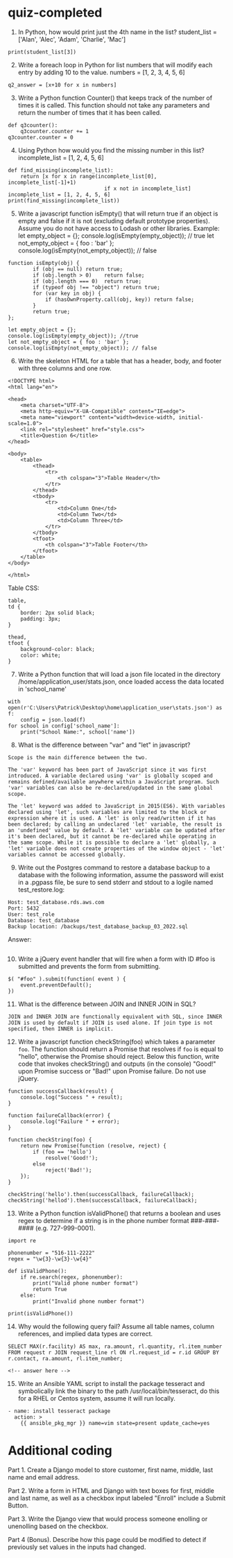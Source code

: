 # quiz-completed

1.	In Python, how would print just the 4th name in the list? 
student_list = ['Alan', 'Alec', 'Adam', 'Charlie', 'Mac']
```
print(student_list[3])
```
2.	Write a foreach loop in Python for list numbers that will modify each entry by adding 10 to the value. 
numbers = [1, 2, 3, 4, 5, 6]
```
q2_answer = [x+10 for x in numbers]
```
3.	Write a Python function Counter() that keeps track of the number of times it is called. This function should not take any parameters and return the number of times that it has been called.
```
def q3counter():
    q3counter.counter += 1
q3counter.counter = 0
```
4.  Using Python how would you find the missing number in this list? 
incomplete_list = [1, 2, 4, 5, 6]
```
def find_missing(incomplete_list):
    return [x for x in range(incomplete_list[0], incomplete_list[-1]+1) 
                               if x not in incomplete_list]
incomplete_list = [1, 2, 4, 5, 6]
print(find_missing(incomplete_list))
```
5.	Write a javascript function isEmpty() that will return true if an object is empty and false if it is not (excluding default prototype properties). Assume you do not have access to Lodash or other libraries. Example: let empty_object = {}; console.log(isEmpty(empty_object)); // true let not_empty_object = { foo : 'bar' }; console.log(isEmpty(not_empty_object)); // false 

```
function isEmpty(obj) {
        if (obj == null) return true;
        if (obj.length > 0)    return false;
        if (obj.length === 0)  return true;
        if (typeof obj !== "object") return true;
        for (var key in obj) {
            if (hasOwnProperty.call(obj, key)) return false;
        }
        return true;
};

let empty_object = {}; 
console.log(isEmpty(empty_object)); //true 
let not_empty_object = { foo : 'bar' }; 
console.log(isEmpty(not_empty_object)); // false
```

6.	Write the skeleton HTML for a table that has a header, body, and footer with three columns and one row. 

```
<!DOCTYPE html>
<html lang="en">

<head>
    <meta charset="UTF-8">
    <meta http-equiv="X-UA-Compatible" content="IE=edge">
    <meta name="viewport" content="width=device-width, initial-scale=1.0">
    <link rel="stylesheet" href="style.css">
    <title>Question 6</title>
</head>

<body>
    <table>
        <thead>
            <tr>
                <th colspan="3">Table Header</th>
            </tr>
        </thead>
        <tbody>
            <tr>
                <td>Column One</td>
                <td>Column Two</td>
                <td>Column Three</td>
            </tr>
        </tbody>
        <tfoot>
            <th colspan="3">Table Footer</th>
        </tfoot>
    </table>
</body>

</html>
```
Table CSS:
```
table,
td {
    border: 2px solid black;
    padding: 3px;
}

thead,
tfoot {
    background-color: black;
    color: white;
}
```
7.	Write a Python function that will load a json file located in the directory /home/application_user/stats.json, once loaded access the data located in 'school_name'

```
with open(r'C:\Users\Patrick\Desktop\home\application_user\stats.json') as f:
    config = json.load(f)
for school in config['school_name']:
    print("School Name:", school['name'])
```

8.	What is the difference between "var" and "let" in javascript? 

```
Scope is the main difference between the two. 

The 'var' keyword has been part of JavaScript since it was first introduced. A variable declared using 'var' is globally scoped and remains defined/available anywhere within a JavaScript program. Such 'var' variables can also be re-declared/updated in the same global scope. 

The 'let' keyword was added to JavaScript in 2015(ES6). With variables declared using 'let', such variables are limited to the block or expression where it is used. A 'let' is only read/written if it has been declared; by calling an undeclared 'let' variable, the result is an 'undefined' value by default. A 'let' variable can be updated after it's been declared, but it cannot be re-declared while operating in the same scope. While it is possible to declare a 'let' globally, a 'let' variable does not create properties of the window object - 'let' variables cannot be accessed globally.
```

9.  Write out the Postgres command to restore a database backup to a database with the following information, assume the password will exist in a .pgpass file, be sure to send stderr and stdout to a logile named test_restore.log:
```
Host: test_database.rds.aws.com
Port: 5432
User: test_role
Database: test_database
Backup location: /backups/test_database_backup_03_2022.sql
```
Answer:
```

```

10.	Write a jQuery event handler that will fire when a form with ID #foo is submitted and prevents the form from submitting.

```
$( "#foo" ).submit(function( event ) {
    event.preventDefault();
})
```

11.	What is the difference between JOIN and INNER JOIN in SQL? 

```
JOIN and INNER JOIN are functionally equivalent with SQL, since INNER JOIN is used by default if JOIN is used alone. If join type is not specified, then INNER is implicit.
```

12.	Write a javascript function checkString(foo) which takes a parameter `foo`. The function should return a Promise that resolves if `foo` is equal to "hello", otherwise the Promise should reject. Below this function, write code that invokes checkString() and outputs (in the console) "Good!" upon Promise success or "Bad!" upon Promise failure. Do not use jQuery.

```
function successCallback(result) {
    console.log("Success " + result);
}

function failureCallback(error) {
    console.log("Failure " + error);
}

function checkString(foo) {
    return new Promise(function (resolve, reject) {
        if (foo == 'hello')
            resolve('Good!');
        else
            reject('Bad!');
    });
}

checkString('hello').then(successCallback, failureCallback);
checkString('hellod').then(successCallback, failureCallback);
```

13.	Write a Python function isValidPhone() that returns a boolean and uses regex to determine if a string is in the phone number format ###-###-#### (e.g. 727-999-0001).

```
import re

phonenumber = "516-111-2222"
regex = "\w{3}-\w{3}-\w{4}"

def isValidPhone():
    if re.search(regex, phonenumber):
        print("Valid phone number format")
        return True
    else:
        print("Invalid phone number format")

print(isValidPhone())
```

14.	Why would the following query fail? Assume all table names, column references, and implied data types are correct. 
```
SELECT MAX(r.facility) AS max, ra.amount, rl.quantity, rl.item_number FROM request r JOIN request_line rl ON rl.request_id = r.id GROUP BY r.contact, ra.amount, rl.item_number;
```

```
<!-- answer here -->
```

15. Write an Ansible YAML script to install the package tesseract and symbolically link the binary to the path /usr/local/bin/tesseract, do this for a RHEL or Centos system, assume it will run locally.

```
- name: install tesseract package
  action: >
    {{ ansible_pkg_mgr }} name=vim state=present update_cache=yes
```


# Additional coding

Part 1. Create a Django model to store customer, first name, middle, last name and email address.

Part 2. Write a form in HTML and Django with text boxes for first, middle and last name, as well as a checkbox input labeled "Enroll" include a Submit Button.

Part 3. Write the Django view that would process someone enolling or unenolling based on the checkbox.

Part 4 (Bonus). Describe how this page could be modified to detect if previously set values in the inputs had changed. 

